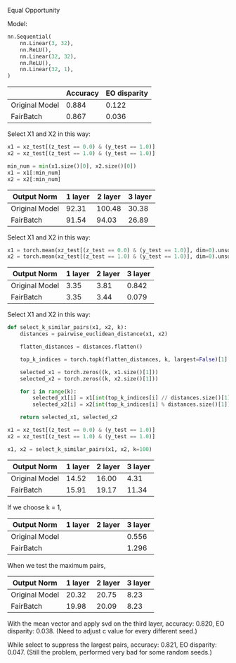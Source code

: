 Equal Opportunity

Model:

```python
nn.Sequential(
    nn.Linear(3, 32),
    nn.ReLU(),
    nn.Linear(32, 32),
    nn.ReLU(),
    nn.Linear(32, 1),
)
```

| | Accuracy | EO disparity|
|--|---|---|
|Original Model|0.884|0.122|
|FairBatch|0.867|0.036|

Select X1 and X2 in this way: 

```python
x1 = xz_test[(z_test == 0.0) & (y_test == 1.0)]
x2 = xz_test[(z_test == 1.0) & (y_test == 1.0)]

min_num = min(x1.size()[0], x2.size()[0])
x1 = x1[:min_num]
x2 = x2[:min_num]
```

| Output Norm | 1 layer | 2 layer | 3 layer |
|--|---|---|---|
|Original Model|92.31|100.48|30.38|
|FairBatch|91.54|94.03|26.89|

Select X1 and X2 in this way:

```python
x1 = torch.mean(xz_test[(z_test == 0.0) & (y_test == 1.0)], dim=0).unsqueeze(0)
x2 = torch.mean(xz_test[(z_test == 1.0) & (y_test == 1.0)], dim=0).unsqueeze(0)
```

| Output Norm | 1 layer | 2 layer | 3 layer |
|--|---|---|---|
|Original Model|3.35|3.81|0.842|
|FairBatch|3.35|3.44|0.079|

Select X1 and X2 in this way:

```python
def select_k_similar_pairs(x1, x2, k):
    distances = pairwise_euclidean_distance(x1, x2)

    flatten_distances = distances.flatten()

    top_k_indices = torch.topk(flatten_distances, k, largest=False)[1]

    selected_x1 = torch.zeros((k, x1.size()[1]))
    selected_x2 = torch.zeros((k, x2.size()[1]))

    for i in range(k):
        selected_x1[i] = x1[int(top_k_indices[i] // distances.size()[1])]
        selected_x2[i] = x2[int(top_k_indices[i] % distances.size()[1])]

    return selected_x1, selected_x2

x1 = xz_test[(z_test == 0.0) & (y_test == 1.0)]
x2 = xz_test[(z_test == 1.0) & (y_test == 1.0)]

x1, x2 = select_k_similar_pairs(x1, x2, k=100)
```

| Output Norm | 1 layer | 2 layer | 3 layer |
|--|---|---|---|
|Original Model|14.52|16.00|4.31|
|FairBatch|15.91|19.17|11.34|

If we choose k = 1,

| Output Norm | 1 layer | 2 layer | 3 layer |
|--|---|---|---|
|Original Model|||0.556|
|FairBatch|||1.296|

When we test the maximum pairs,

| Output Norm | 1 layer | 2 layer | 3 layer |
|--|---|---|---|
|Original Model|20.32|20.75|8.23|
|FairBatch|19.98|20.09|8.23|

With the mean vector and apply svd on the third layer, accuracy: 0.820, EO disparity: 0.038. (Need to adjust c value for every different seed.)

While select to suppress the largest pairs, accuracy: 0.821, EO disparity: 0.047. (Still the problem, performed very bad for some random seeds.)